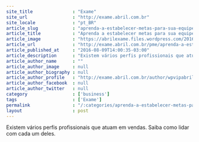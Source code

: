 ```yaml
---
site_title               : "Exame"
site_url                 : "http://exame.abril.com.br"
site_locale              : "pt_BR"
article_slug             : "aprenda-a-estabelecer-metas-para-sua-equipe-de-vendas"
article_title            : "Aprenda a estabelecer metas para sua equipe de vendas"
article_image            : "https://abrilexame.files.wordpress.com/2016/09/size_960_16_9_vendedor-casa.jpg?quality=70&strip=all&w=960"
article_url              : "http://exame.abril.com.br/pme/aprenda-a-estabelecer-metas-para-sua-equipe-de-vendas/"
article_published_at     : "2016-08-09T14:00:35-03:00"
article_description      : "Existem vários perfis profissionais que atuam em vendas. Saiba como lidar com cada um deles."
article_author_name      : ""
article_author_image     : null
article_author_biography : null
article_author_profile   : "http://exame.abril.com.br/author/wpvipabril/"
article_author_facebook  : null
article_author_twitter   : null
category                 : ['business']
tags                     : ['Exame']
permalink                : "/:categories/aprenda-a-estabelecer-metas-para-sua-equipe-de-vendas/"
layout                   : post
---
```


Existem vários perfis profissionais que atuam em vendas. Saiba como lidar com cada um deles.

